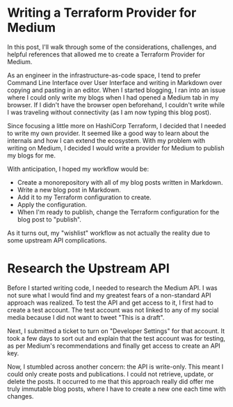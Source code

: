 # Writing a Terraform Provider for Medium

In this post, I'll walk through some of the considerations, challenges, and
helpful references that allowed me to create a Terraform Provider for Medium.

As an engineer in the infrastructure-as-code space, I tend to prefer Command
Line Interface over User Interface and writing in Markdown over copying and
pasting in an editor. When I started blogging, I ran into an issue where I could
only write my blogs when I had opened a Medium tab in my browser. If I didn't
have the browser open beforehand, I couldn't write while I was traveling without
connectivity (as I am now typing this blog post).

Since focusing a little more on HashiCorp Terraform, I decided that I needed to
write my own provider. It seemed like a good way to learn about the internals
and how I can extend the ecosystem. With my problem with writing on Medium, I
decided I would write a provider for Medium to publish my blogs for me.

With anticipation, I hoped my workflow would be:

- Create a monorepository with all of my blog posts written in Markdown.
- Write a new blog post in Markdown.
- Add it to my Terraform configuration to create.
- Apply the configuration.
- When I'm ready to publish, change the Terraform configuration for the blog
  post to "publish".

As it turns out, my "wishlist" workflow as not actually the reality due to some
upstream API complications.

# Research the Upstream API

Before I started writing code, I needed to research the Medium API. I was not
sure what I would find and my greatest fears of a non-standard API approach was
realized. To test the API and get access to it, I first had to create a test
account. The test account was not linked to any of my social media because I did
not want to tweet "This is a draft".

Next, I submitted a ticket to turn on "Developer Settings" for that account. It
took a few days to sort out and explain that the test account was for testing,
as per Medium's recommendations and finally get access to create an API key.

Now, I stumbled across another concern: the API is write-only. This meant I
could only create posts and publications. I could not retrieve, update, or
delete the posts. It occurred to me that this approach really did offer me truly
immutable blog posts, where I have to create a new one each time with changes.